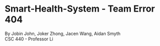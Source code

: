 # Smart-Health-System - Team Error 404 
By Jobin John, Joker Zhong, Jacen Wang, Aidan Smyth		
   CSC 440 - Professor Li 
